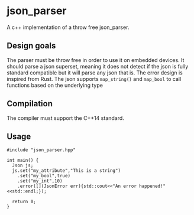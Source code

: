 # json_parser
A c++ implementation of a throw free json_parser.

## Design goals
The parser must be throw free in order to use it on embedded devices. It should
parse a json superset, meaning it does not detect if the json is fully standard
compatible but it will parse any json that is. The error design is inspired from
Rust. The json supports `map_string()` and `map_bool` to call functions based on
the underlying type

## Compilation
The compiler must support the C++14 standard.

## Usage
```
#include "json_parser.hpp"

int main() {
  Json js;
  js.set("my_attribute","This is a string")
    .set("my_bool",true)
    .set("my_int",10)
    .error([](JsonError err){std::cout<<"An error happened!"<<std::endl;});
  
  return 0;
}
```
